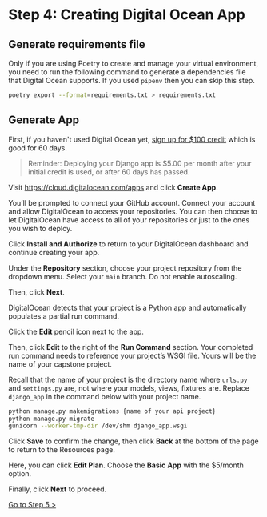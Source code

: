 # Step 4: Creating Digital Ocean App

## Generate requirements file

Only if you are using Poetry to create and manage your virtual environment, you need to run the following command to generate a dependencies file that Digital Ocean supports. If you used `pipenv` then you can skip this step.

```bash
poetry export --format=requirements.txt > requirements.txt
```

## Generate App

First, if you haven't used Digital Ocean yet, [sign up for $100 credit](https://m.do.co/c/47e5e578d1cd) which is good for 60 days.

> Reminder: Deploying your Django app is $5.00 per month after your initial credit is used, or after 60 days has passed.

Visit https://cloud.digitalocean.com/apps and click **Create App**.

You’ll be prompted to connect your GitHub account. Connect your account and allow DigitalOcean to access your repositories. You can then choose to let DigitalOcean have access to all of your repositories or just to the ones you wish to deploy.

Click **Install and Authorize** to return to your DigitalOcean dashboard and continue creating your app.

Under the **Repository** section, choose your project repository from the dropdown menu. Select your `main` branch. Do not enable autoscaling.

Then, click **Next**.

DigitalOcean detects that your project is a Python app and automatically populates a partial run command.

Click the **Edit** pencil icon next to the app.

Then, click **Edit** to the right of the **Run Command** section. Your completed run command needs to reference your project’s WSGI file. Yours will be the name of your capstone project.

Recall that the name of your project is the directory name where `urls.py` and `settings.py` are, not where your models, views, fixtures are. Replace `django_app` in the command below with your project name.

```sh
python manage.py makemigrations {name of your api project}
python manage.py migrate
gunicorn --worker-tmp-dir /dev/shm django_app.wsgi
```

Click **Save** to confirm the change, then click **Back** at the bottom of the page to return to the Resources page.

Here, you can click **Edit Plan**. Choose the **Basic App** with the $5/month option.

Finally, click **Next** to proceed.

[Go to Step 5 >](./DEPLOY_DJANGO_05.md)

